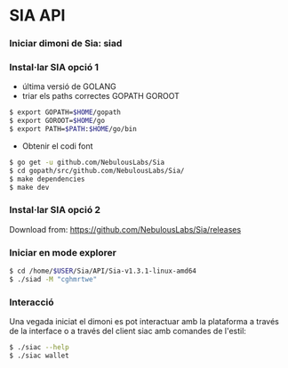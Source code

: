 # SIA API


### Iniciar dimoni de Sia: siad

### Instal·lar SIA opció 1

* última versió de GOLANG
* triar els paths correctes GOPATH GOROOT

```bash
$ export GOPATH=$HOME/gopath
$ export GOROOT=$HOME/go
$ export PATH=$PATH:$HOME/go/bin

```

* Obtenir el codi font

```bash
$ go get -u github.com/NebulousLabs/Sia
$ cd gopath/src/github.com/NebulousLabs/Sia/
$ make dependencies
$ make dev
```

### Instal·lar SIA opció 2

Download from:
https://github.com/NebulousLabs/Sia/releases


### Iniciar en mode explorer
```bash
$ cd /home/$USER/Sia/API/Sia-v1.3.1-linux-amd64
$ ./siad -M "cghmrtwe"

```

### Interacció

Una vegada iniciat el dimoni es pot interactuar amb la plataforma a través de la interface o a través del client siac amb comandes de l'estil:
```bash
$ ./siac --help
$ ./siac wallet
```
